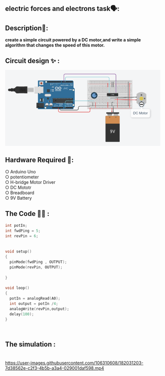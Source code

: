 ## electric forces and electrons task🗣:<br />

## Description📄: <br />
**create a simple circuit powered by a DC motor,and write a simple algorithm that changes the speed of this motor.** <br />

## Circuit design :sparkles: :
<img src="brushlessMotor.png" width="550">

## Hardware Required 🔨: 
○ Arduino Uno <br />
○ potentiometer<br />
○ H-bridge Motor Driver <br />
○ DC Mototr <br />
○ Breadboard <br />
○ 9V Battery <br />

## The Code 👨‍💻 :
```c++
int potIn;
int fwdPing = 5;
int revPin = 6;


void setup()
{
  pinMode(fwdPing , OUTPUT);
  pinMode(revPin, OUTPUT);
  
}

void loop()
{
  potIn = analogRead(A0);
  int output = potIn /4;
  analogWrite(revPin,output);
  delay(100);
}

```
<br />

## The simulation : <br /> 

#
https://user-images.githubusercontent.com/106310608/182031203-7d38562e-c2f3-4b5b-a3a4-029001daf598.mp4


